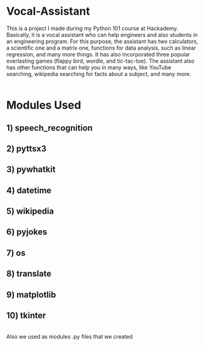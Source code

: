 # Vocal-Assistant
This is a project I made during my Python 101 course at Hackademy. Basically, it is a vocal assistant who can help engineers and also students in an engineering program. For this purpose, the assistant has two calculators, a scientific one and a matrix one, functions for data analysis, such as linear regression, and many more things. It has also incorporated three popular everlasting games (flappy bird, wordle, and tic-tac-toe). The assistant also has other functions that can help you in many ways, like YouTube searching, wikipedia searching for facts about a subject, and many more.
<br/>
<br/>
# Modules Used
## 1) speech_recognition
## 2) pyttsx3
## 3) pywhatkit
## 4) datetime
## 5) wikipedia
## 6) pyjokes
## 7) os
## 8) translate
## 9) matplotlib
## 10) tkinter
<br/>
Also we used as modules .py files that we created


